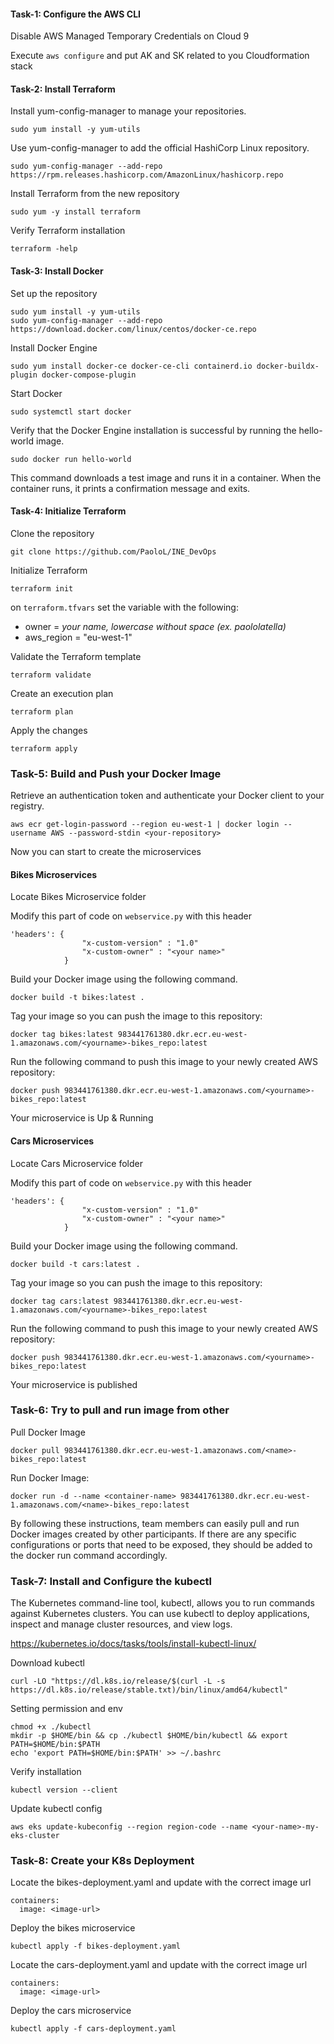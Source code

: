 #### Task-1: Configure the AWS CLI

Disable AWS Managed Temporary Credentials on Cloud 9

Execute `aws configure` and put AK and SK related to you Cloudformation stack

#### Task-2: Install Terraform

Install yum-config-manager to manage your repositories.

```
sudo yum install -y yum-utils
```

Use yum-config-manager to add the official HashiCorp Linux repository.

```
sudo yum-config-manager --add-repo https://rpm.releases.hashicorp.com/AmazonLinux/hashicorp.repo
```

Install Terraform from the new repository

```
sudo yum -y install terraform
```

Verify Terraform installation

```
terraform -help
```
#### Task-3: Install Docker

Set up the repository

```
sudo yum install -y yum-utils
sudo yum-config-manager --add-repo https://download.docker.com/linux/centos/docker-ce.repo
```

Install Docker Engine

```
sudo yum install docker-ce docker-ce-cli containerd.io docker-buildx-plugin docker-compose-plugin
```

Start Docker


```
sudo systemctl start docker
```

Verify that the Docker Engine installation is successful by running the hello-world image.

```
sudo docker run hello-world
```

This command downloads a test image and runs it in a container. When the container runs, it prints a confirmation message and exits.

#### Task-4: Initialize Terraform

Clone the repository

```
git clone https://github.com/PaoloL/INE_DevOps
```

Initialize Terraform

```
terraform init
```

on `terraform.tfvars` set the variable with the following:
- owner = *your name, lowercase without space (ex. paololatella)*
- aws_region = "eu-west-1"

Validate the Terraform template

```
terraform validate
```

Create an execution plan

```
terraform plan
```

Apply the changes

```
terraform apply
```

### Task-5: Build and Push your Docker Image

Retrieve an authentication token and authenticate your Docker client to your registry.

`aws ecr get-login-password --region eu-west-1 | docker login --username AWS --password-stdin <your-repository>`

Now you can start to create the microservices

#### Bikes Microservices
Locate Bikes Microservice folder

Modify this part of code on `webservice.py` with this header

```
'headers': {
                "x-custom-version" : "1.0"
                "x-custom-owner" : "<your name>"
            }
```

Build your Docker image using the following command.

`docker build -t bikes:latest .`

Tag your image so you can push the image to this repository:

`docker tag bikes:latest 983441761380.dkr.ecr.eu-west-1.amazonaws.com/<yourname>-bikes_repo:latest`

Run the following command to push this image to your newly created AWS repository:

`docker push 983441761380.dkr.ecr.eu-west-1.amazonaws.com/<yourname>-bikes_repo:latest` 

Your microservice is Up & Running

#### Cars Microservices
Locate Cars Microservice folder

Modify this part of code on `webservice.py` with this header

```
'headers': {
                "x-custom-version" : "1.0"
                "x-custom-owner" : "<your name>"
            }
```

Build your Docker image using the following command.

`docker build -t cars:latest .`

Tag your image so you can push the image to this repository:

`docker tag cars:latest 983441761380.dkr.ecr.eu-west-1.amazonaws.com/<yourname>-bikes_repo:latest`

Run the following command to push this image to your newly created AWS repository:

`docker push 983441761380.dkr.ecr.eu-west-1.amazonaws.com/<yourname>-bikes_repo:latest` 

Your microservice is published

### Task-6: Try to pull and run image from other

Pull Docker Image

```
docker pull 983441761380.dkr.ecr.eu-west-1.amazonaws.com/<name>-bikes_repo:latest
```

Run Docker Image:

```
docker run -d --name <container-name> 983441761380.dkr.ecr.eu-west-1.amazonaws.com/<name>-bikes_repo:latest
```

By following these instructions, team members can easily pull and run Docker images created by other participants. If there are any specific configurations or ports that need to be exposed, they should be added to the docker run command accordingly.

### Task-7: Install and Configure the kubectl
The Kubernetes command-line tool, kubectl, allows you to run commands against Kubernetes clusters. You can use kubectl to deploy applications, inspect and manage cluster resources, and view logs.

https://kubernetes.io/docs/tasks/tools/install-kubectl-linux/

Download kubectl

```
curl -LO "https://dl.k8s.io/release/$(curl -L -s https://dl.k8s.io/release/stable.txt)/bin/linux/amd64/kubectl"
```

Setting permission and env

```
chmod +x ./kubectl
mkdir -p $HOME/bin && cp ./kubectl $HOME/bin/kubectl && export PATH=$HOME/bin:$PATH
echo 'export PATH=$HOME/bin:$PATH' >> ~/.bashrc
```

Verify installation

```
kubectl version --client
```

Update kubectl config

```
aws eks update-kubeconfig --region region-code --name <your-name>-my-eks-cluster
```

### Task-8: Create your K8s Deployment
Locate the bikes-deployment.yaml and update with the correct image url

```
containers:
  image: <image-url>
```

Deploy the bikes microservice

```
kubectl apply -f bikes-deployment.yaml
```

Locate the cars-deployment.yaml and update with the correct image url

```
containers:
  image: <image-url>
```

Deploy the cars microservice

```
kubectl apply -f cars-deployment.yaml
```
